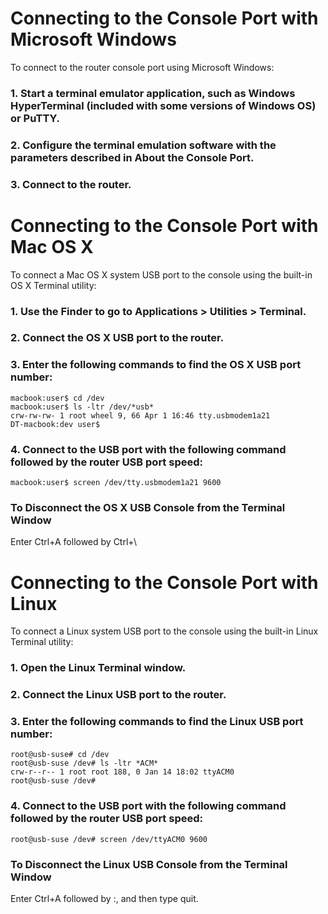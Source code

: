 # Connecting to the Console Port with Microsoft Windows
To connect to the router console port using Microsoft Windows:

### 1. Start a terminal emulator application, such as Windows HyperTerminal (included with some versions of Windows OS) or PuTTY.

### 2. Configure the terminal emulation software with the parameters described in About the Console Port.

### 3. Connect to the router.

# Connecting to the Console Port with Mac OS X
To connect a Mac OS X system USB port to the console using the built-in OS X Terminal utility:

### 1. Use the Finder to go to Applications > Utilities > Terminal.

### 2. Connect the OS X USB port to the router.

### 3. Enter the following commands to find the OS X USB port number:

```
macbook:user$ cd /dev
macbook:user$ ls -ltr /dev/*usb*
crw-rw-rw- 1 root wheel 9, 66 Apr 1 16:46 tty.usbmodem1a21 
DT-macbook:dev user$
```
 
### 4. Connect to the USB port with the following command followed by the router USB port speed:

```
macbook:user$ screen /dev/tty.usbmodem1a21 9600
```
### To Disconnect the OS X USB Console from the Terminal Window

Enter Ctrl+A followed by Ctrl+\

# Connecting to the Console Port with Linux
To connect a Linux system USB port to the console using the built-in Linux Terminal utility:

### 1. Open the Linux Terminal window.

### 2. Connect the Linux USB port to the router.

### 3. Enter the following commands to find the Linux USB port number:
```
root@usb-suse# cd /dev
root@usb-suse /dev# ls -ltr *ACM*
crw-r--r-- 1 root root 188, 0 Jan 14 18:02 ttyACM0
root@usb-suse /dev#
```
 
### 4. Connect to the USB port with the following command followed by the router USB port speed:
```
root@usb-suse /dev# screen /dev/ttyACM0 9600
```
### To Disconnect the Linux USB Console from the Terminal Window

Enter Ctrl+A followed by :, and then type quit.
